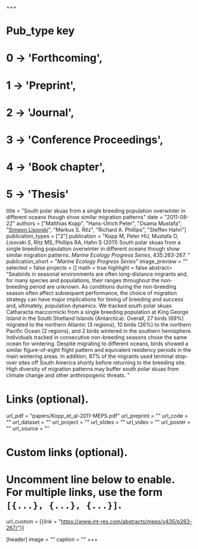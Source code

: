 +++
# Pub_type key
# 0 -> 'Forthcoming',
# 1 -> 'Preprint',
# 2 -> 'Journal',
# 3 -> 'Conference Proceedings',
# 4 -> 'Book chapter',
# 5 -> 'Thesis'
  
title = "South polar skuas from a single breeding population overwinter in different oceans though show similar migration patterns"
date = "2011-08-22"
authors = ["Matthias Kopp", "Hans-Ulrich Peter", "Osama Mustafa", "[Simeon Lisovski](hhttps://slisovski.netlify.com/)", "Markus S. Ritz", "Richard A. Phillips", "Steffen Hahn"]
publication_types = ["2"]
publication = "Kopp M, Peter HU, Mustafa O, *Lisovski S*, Ritz MS, Phillips RA, Hahn S (2011) South polar skuas from a single breeding population overwinter in different oceans though show similar migration patterns. _Marine Ecology Progress Series_,  435:263-267. "
publication_short = "_Marine Ecology Progress Series_"
image_preview = ""
selected = false
projects = []
math = true
highlight = false
abstract= "Seabirds in seasonal environments are often long-distance migrants and, for many species and populations, their ranges throughout the non-breeding period are unknown. As conditions during the non-breeding season often affect subsequent performance, the choice of migration strategy can have major implications for timing of breeding and success and, ultimately, population dynamics. We tracked south polar skuas Catharacta maccormicki from a single breeding population at King George Island in the South Shetland Islands (Antarctica). Overall, 27 birds (69%) migrated to the northern Atlantic (3 regions), 10 birds (26%) to the northern Pacific Ocean (2 regions), and 2 birds wintered in the southern hemisphere. Individuals tracked in consecutive non-breeding seasons chose the same ocean for wintering. Despite migrating to different oceans, birds showed a similar figure-of-eight flight pattern and equivalent residency periods in the main wintering areas. In addition, 87% of the migrants used terminal stop-over sites off South America shortly before returning to the breeding site. High diversity of migration patterns may buffer south polar skuas from climate change and other anthropogenic threats. "
  
# Links (optional).
url_pdf = "papers/Kopp_et_al-2011-MEPS.pdf"
url_preprint = ""
url_code = ""
url_dataset = ""
url_project = ""
url_slides = ""
url_video = ""
url_poster = ""
url_source = ""
  
# Custom links (optional).
#   Uncomment line below to enable. For multiple links, use the form `[{...}, {...}, {...}]`.
url_custom = [{link = "https://www.int-res.com/abstracts/meps/v435/p263-267/"}]
  
[header]
image = ""
caption = ""
+++